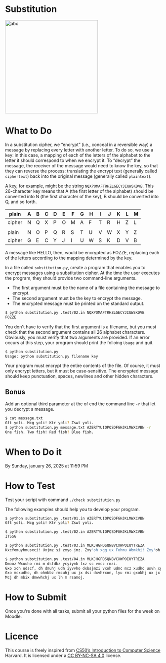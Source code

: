 # Substitution

<img src="https://images.saymedia-content.com/.image/c_limit%2Ccs_srgb%2Cq_auto:eco%2Cw_672/MTc0NDYwNzg4ODA2MTk4OTE4/top-insane-magic-the-gathering-cards.webp" alt="abc" width="300">

# What to Do

In a substitution cipher, we “encrypt” (i.e., conceal in a reversible way) a message by replacing every letter with another letter. To do so, we use a key: in this case, a mapping of each of the letters of the alphabet to the letter it should correspond to when we encrypt it. To “decrypt” the message, the receiver of the message would need to know the key, so that they can reverse the process: translating the encrypt text (generally called `ciphertext`) back into the original message (generally called `plaintext`).

A key, for example, might be the string `NQXPOMAFTRHZLGECYJIUWSKDVB`. This 26-character key means that A (the first letter of the alphabet) should be converted into N (the first character of the key), B should be converted into Q, and so forth.

|plain|A|B|C|D|E|F|G|H|I|J|K|L|M|
|-|-|-|-|-|-|-|-|-|-|-|-|-|-|
|cipher|N|Q|X|P|O|M|A|F|T|R|H|Z|L|
| | | | | | | | | | | | | | |
|plain|N|O|P|Q|R|S|T|U|V|W|X|Y|Z|
|cipher|G|E|C|Y|J|I|U|W|S|K|D|V|B|

A message like HELLO, then, would be encrypted as FOZZE, replacing each of the letters according to the mapping determined by the key.

In a file called `substitution.py`, create a program that enables you to encrypt messages using a substitution cipher. At the time the user executes the program, they should provide two command-line arguments. 
- The first argument must be the name of a file containing the message to encrypt. 
- The second argument must be the key to encrypt the message.
- The encrypted message must be printed on the standard output.

```bash
$ python substitution.py .test/02.in NQXPOMAFTRHZLGECYJIUWSKDVB
FOZZE
```

You don't have to verify that the first argument is a filename, but you must check that the second
argument contains all 26 alphabet characters. Obviously, you must verify that two arguments are provided.
If an error occurs at this step, your program should print the folloing `Usage` and quit.

```bash
$ python substitution.py
Usage: python substitution.py filename key
```

Your program must encrypt the entire contents of the file. Of course, it must only encrypt letters, but it must be case-sensitive. The encrypted message should keep punctuation, spaces, newlines and other hidden characters.

## Bonus

Add an optional third parameter at the of end the command line `-r` that let you decrypt a message.

```bash
$ cat message.txt
Gft yoli. Mcg yoli! Ktr yoli? Zswt yoli.
$ python substitution.py message.txt AZERTYUIOPQSDFGHJKLMWXCVBN -r
One fish. Two fish! Red fish? Blue fish.
```

# When to Do it

By Sunday, january 26, 2025 at 11:59 PM

# How to Test

Test your script with command `./check substitution.py`

The following examples should help you to develop your program.

```bash
$ python substitution.py .test/01.in AZERTYUIOPQSDFGHJKLMWXCVBN
Gft yoli. Mcg yoli! Ktr yoli? Zswt yoli.
```

```bash
$ python substitution.py .test/02.in AZERTYUIOPQSDFGHJKLMWXCVBN
ITSSG
```

```bash
$ python substitution.py .test/03.in MLKJHGFDSQNBVCXWPOIUYTREZA
Kxcfomuybmusxci! Uxjmz si zxyo jmz. Zxy'oh xgg ux Fohmu Wbmkhi! Zxy'oh xgg mcj mrmz!
```

```bash
$ python substitution.py .test/04.in MLKJHGFDSQNBVCXWPOIUYTREZA
Dmooz Wxuuho rmi m dsfdbz ycyiymb lxz sc vmcz rmzi.
Gxo xch udscf, dh dmuhj udh iyvvho dxbsjmzi vxoh udmc mcz xudho usvh xg zhmo. 
Gxo mcxudho, dh ohmbbz rmcuhj ux jx dsi dxvhrxon, lyu rmi gxokhj ux jx su sc ihkohu, sc udh jhmj xg udh csfdu. 
Mcj dh mbix dmwwhchj ux lh m rsamoj.
```

# How to Submit

Once you're done with all tasks, submit all your python files for the week on Moodle.

# Licence

This course is freely inspired from [CS50’s Introduction to Computer Science](https://cs50.harvard.edu/x/2025/) Harvard. It is licensed under a [CC BY-NC-SA 4.0](https://creativecommons.org/licenses/by-nc-sa/4.0/) license. 
